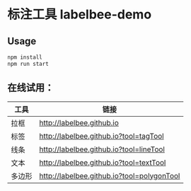# 标注工具 labelbee-demo

##  Usage

```bash
npm install
npm run start
```

## 在线试用：
| 工具   | 链接                                       |
| ------ | ------------------------------------------ |
| 拉框   | http://labelbee.github.io                  |
| 标签   | http://labelbee.github.io?tool=tagTool     |
| 线条   | http://labelbee.github.io?tool=lineTool    |
| 文本   | http://labelbee.github.io?tool=textTool    |
| 多边形 | http://labelbee.github.io?tool=polygonTool |
